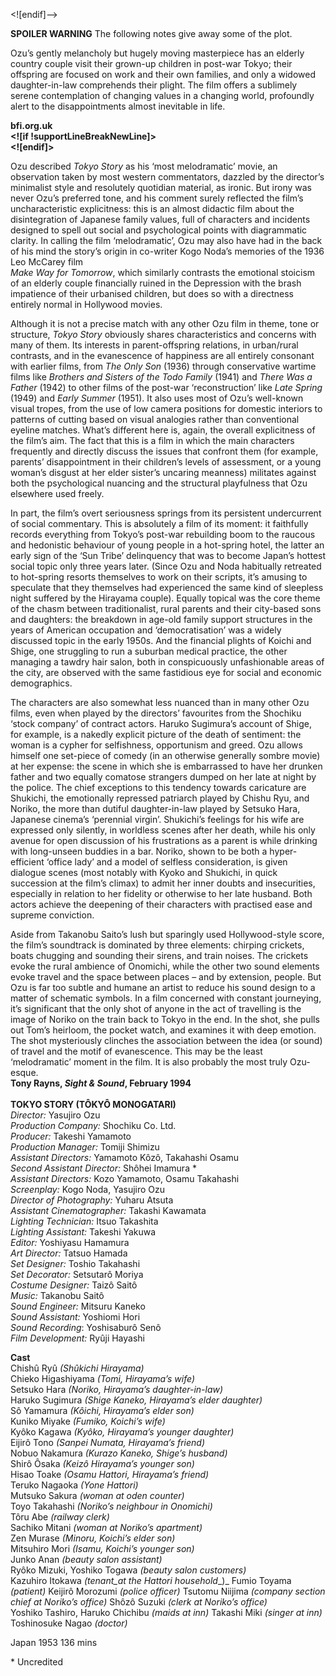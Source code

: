 
<![endif]-->

**SPOILER WARNING** The following notes give away some of the plot.

Ozu’s gently melancholy but hugely moving masterpiece has an elderly country couple visit their grown-up children in post-war Tokyo; their offspring are focused on work and their own families, and only a widowed daughter-in-law comprehends their plight. The film offers a sublimely serene contemplation of changing values in a changing world, profoundly alert to the disappointments almost inevitable in life.

**bfi.org.uk  
<![if !supportLineBreakNewLine]>  
<![endif]>**

Ozu described _Tokyo Story_ as his ‘most melodramatic’ movie, an observation taken by most western commentators, dazzled by the director’s minimalist style and resolutely quotidian material, as ironic. But irony was never Ozu’s preferred tone, and his comment surely reflected the film’s uncharacteristic explicitness: this is an almost didactic film about the disintegration of Japanese family values, full of characters and incidents designed to spell out social and psychological points with diagrammatic clarity. In calling the film ‘melodramatic’, Ozu may also have had in the back of his mind the story’s origin in co-writer Kogo Noda’s memories of the 1936 Leo McCarey film  
_Make Way for Tomorrow_, which similarly contrasts the emotional stoicism of an elderly couple financially ruined in the Depression with the brash impatience of their urbanised children, but does so with a directness entirely normal in Hollywood movies.

Although it is not a precise match with any other Ozu film in theme, tone or structure, _Tokyo Story_ obviously shares characteristics and concerns with many of them. Its interests in parent-offspring relations, in urban/rural contrasts, and in the evanescence of happiness are all entirely consonant with earlier films, from _The Only Son_ (1936) through conservative wartime films like _Brothers and Sisters of the Todo Family_ (1941) and _There Was a Father_ (1942) to other films of the post-war ‘reconstruction’ like _Late Spring_ (1949) and _Early Summer_ (1951). It also uses most of Ozu’s well-known visual tropes, from the use of low camera positions for domestic interiors to patterns of cutting based on visual analogies rather than conventional eyeline matches. What’s different here is, again, the overall explicitness of the film’s aim. The fact that this is a film in which the main characters frequently and directly discuss the issues that confront them (for example, parents’ disappointment in their children’s levels of assessment, or a young woman’s disgust at her elder sister’s uncaring meanness) militates against both the psychological nuancing and the structural playfulness that Ozu elsewhere used freely.

In part, the film’s overt seriousness springs from its persistent undercurrent of social commentary. This is absolutely a film of its moment: it faithfully records everything from Tokyo’s post-war rebuilding boom to the raucous and hedonistic behaviour of young people in a hot-spring hotel, the latter an early sign of the ‘Sun Tribe’ delinquency that was to become Japan’s hottest social topic only three years later. (Since Ozu and Noda habitually retreated to hot-spring resorts themselves to work on their scripts, it’s amusing to speculate that they themselves had experienced the same kind of sleepless night suffered by the Hirayama couple). Equally topical was the core theme of the chasm between traditionalist, rural parents and their city-based sons and daughters: the breakdown in age-old family support structures in the years of American occupation and ‘democratisation’ was a widely discussed topic in the early 1950s. And the financial plights of Koichi and Shige, one struggling to run a suburban medical practice, the other managing a tawdry hair salon, both in conspicuously unfashionable areas of the city, are observed with the same fastidious eye for social and economic demographics.

The characters are also somewhat less nuanced than in many other Ozu films, even when played by the directors’ favourites from the Shochiku ‘stock company’ of contract actors. Haruko Sugimura’s account of Shige, for example, is a nakedly explicit picture of the death of sentiment: the woman is a cypher for selfishness, opportunism and greed. Ozu allows himself one set-piece of comedy (in an otherwise generally sombre movie) at her expense: the scene in which she is embarrassed to have her drunken father and two equally comatose strangers dumped on her late at night by the police. The chief exceptions to this tendency towards caricature are Shukichi, the emotionally repressed patriarch played by Chishu Ryu, and Noriko, the more than dutiful daughter-in-law played by Setsuko Hara, Japanese cinema’s ‘perennial virgin’. Shukichi’s feelings for his wife are expressed only silently, in worldless scenes after her death, while his only avenue for open discussion of his frustrations as a parent is while drinking with long-unseen buddies in a bar. Noriko, shown to be both a hyper-efficient ‘office lady’ and a model of selfless consideration, is given dialogue scenes (most notably with Kyoko and Shukichi, in quick succession at the film’s climax) to admit her inner doubts and insecurities, especially in relation to her fidelity or otherwise to her late husband. Both actors achieve the deepening of their characters with practised ease and supreme conviction.

Aside from Takanobu Saito’s lush but sparingly used Hollywood-style score, the film’s soundtrack is dominated by three elements: chirping crickets, boats chugging and sounding their sirens, and train noises. The crickets evoke the rural ambience of Onomichi, while the other two sound elements evoke travel and the space between places – and by extension, people. But Ozu is far too subtle and humane an artist to reduce his sound design to a matter of schematic symbols. In a film concerned with constant journeying, it’s significant that the only shot of anyone in the act of travelling is the image of Noriko on the train back to Tokyo in the end. In the shot, she pulls out Tom’s heirloom, the pocket watch, and examines it with deep emotion. The shot mysteriously clinches the association between the idea (or sound) of travel and the motif of evanescence. This may be the least ‘melodramatic’ moment in the film. It is also probably the most truly Ozu-esque.  
**Tony Rayns, _Sight & Sound_, February 1994**  
<br>
**TOKYO STORY (TÔKYÔ MONOGATARI)**  
_Director:_ Yasujiro Ozu  
_Production Company:_ Shochiku Co. Ltd.  
_Producer:_ Takeshi Yamamoto  
_Production Manager:_ Tomiji Shimizu  
_Assistant Directors:_ Yamamoto Kôzô, Takahashi Osamu  
_Second Assistant Director:_ Shôhei Imamura *  
_Assistant Directors:_ Kozo Yamamoto, Osamu Takahashi  
_Screenplay:_ Kogo Noda, Yasujiro Ozu  
_Director of Photography:_ Yuharu Atsuta  
_Assistant Cinematographer:_ Takashi Kawamata  
_Lighting Technician:_ Itsuo Takashita  
_Lighting Assistant:_  Takeshi Yakuwa  
_Editor:_ Yoshiyasu Hamamura  
_Art Director:_ Tatsuo Hamada  
_Set Designer:_ Toshio Takahashi  
_Set Decorator:_ Setsutarô Moriya  
_Costume Designer:_ Taizô Saitô  
_Music:_ Takanobu Saitô  
_Sound Engineer:_ Mitsuru Kaneko  
_Sound Assistant:_  Yoshiomi Hori  
_Sound Recording_:  Yoshisaburô Senô  
_Film Development:_  Ryûji Hayashi  

**Cast**  
Chishû Ryû _(Shûkichi Hirayama)_  
Chieko Higashiyama  _(Tomi, Hirayama’s wife)_  
Setsuko Hara _(Noriko, Hirayama’s daughter-in-law)_  
Haruko Sugimura _(Shige Kaneko, Hirayama’s elder daughter)_  
Sô Yamamura _(Kôichi, Hirayama’s elder son)_  
Kuniko Miyake _(Fumiko, Koichi’s wife)_  
Kyôko Kagawa _(Kyôko, Hirayama’s younger daughter)_  
Eijirô Tono _(Sanpei Numata, Hirayama’s friend)_  
Nobuo Nakamura _(Kurazo Kaneko, Shige’s husband)_  
Shirô Ôsaka _(Keizô Hirayama’s younger son)_  
Hisao Toake _(Osamu Hattori, Hirayama’s friend)_  
Teruko Nagaoka _(Yone Hattori)_  
Mutsuko Sakura _(woman at oden counter)_  
Toyo Takahashi _(Noriko’s neighbour in Onomichi)_  
Tôru  Abe _(railway clerk)_  
Sachiko Mitani _(woman at Noriko’s apartment)_  
Zen Murase _(Minoru, Koichi’s elder son)_  
Mitsuhiro Mori _(Isamu, Koichi’s younger son)_  
Junko Anan _(beauty salon assistant)_  
Ryôko Mizuki, Yoshiko Togawa _(beauty salon customers)_  
Kazuhiro Itokawa _(tenant_at the Hattori household__)_
Fumio Toyama _(patient)_
Keijirô Morozumi _(police officer)_
Tsutomu Niijima _(company section chief at Noriko’s office)_
Shôzô Suzuki _(clerk at Noriko’s office)_  
Yoshiko Tashiro, Haruko Chichibu _(maids at inn)_
Takashi Miki _(singer at inn)_
Toshinosuke Nagao _(doctor)_

Japan 1953
136 mins

\* Uncredited
<!--stackedit_data:
eyJoaXN0b3J5IjpbMjYyOTQ5NjVdfQ==
-->